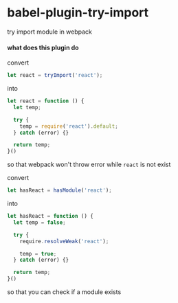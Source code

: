 # babel-plugin-try-import

try import module in webpack

#### what does this plugin do

convert

```javascript
let react = tryImport('react');
```

into

```javascript
let react = function () {
  let temp;

  try {
    temp = require('react').default;
  } catch (error) {}

  return temp;
}()
```

so that webpack won't throw error while `react` is not exist

convert

```javascript
let hasReact = hasModule('react');
```

into

```javascript
let hasReact = function () {
  let temp = false;

  try {
    require.resolveWeak('react');

    temp = true;
  } catch (error) {}

  return temp;
}()

```

so that you can check if a module exists

